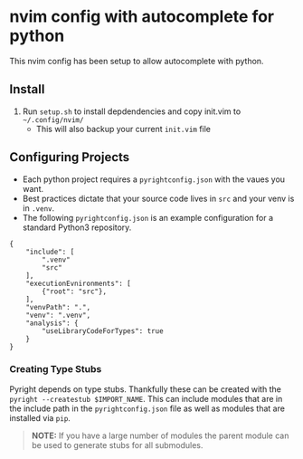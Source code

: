 # nvim config with autocomplete for python

This nvim config has been setup to allow autocomplete with python.

## Install

1. Run `setup.sh` to install depdendencies and copy init.vim to `~/.config/nvim/`
    - This will also backup your current `init.vim` file

## Configuring Projects

- Each python project requires a `pyrightconfig.json` with the vaues you want.
- Best practices dictate that your source code lives in `src` and your venv is in `.venv`.
- The following `pyrightconfig.json` is an example configuration for a standard Python3 repository.
```
{    
    "include": [    
        ".venv"    
        "src"    
    ],    
    "executionEvnironments": [    
        {"root": "src"},    
    ],    
    "venvPath": ".",    
    "venv": ".venv",    
    "analysis": {    
        "useLibraryCodeForTypes": true    
    }    
}    
```

### Creating Type Stubs

Pyright depends on type stubs. Thankfully these can be created with the `pyright --createstub $IMPORT_NAME`. 
This can include modules that are in the include path in the `pyrightconfig.json` file as well as modules that are installed via `pip`.

> **NOTE:** If you have a large number of modules the parent module can be used to generate stubs for all submodules.
